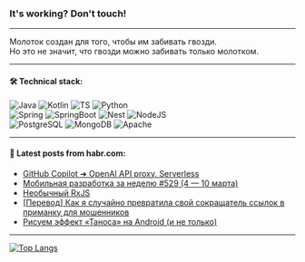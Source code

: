 ### It's working? Don't touch!

---
Молоток создан для того, чтобы им забивать гвозди. <br>
Но это не значит, что гвозди можно забивать только молотком.

---

#### 🛠️ Technical stack:

![Java](https://img.shields.io/badge/Java-informational?logo=Oracle&style=flat&logoColor=white&color=FF4500)
![Kotlin](https://img.shields.io/badge/Kotlin-informational?logo=Kotlin&style=flat&logoColor=white&color=774D97)
![TS](https://img.shields.io/badge/TypeScript-informational?logo=typeScript&style=flat&logoColor=black&color=017acc)
![Python](https://img.shields.io/badge/Python-informational?logo=Python&style=flat&logoColor=black&color=ffdd54) <br>
![Spring](https://img.shields.io/badge/Spring-informational?logo=Spring&style=flat&logoColor=white&color=6DB33F) 
![SpringBoot](https://img.shields.io/badge/SpringBoot-informational?logo=SpringBoot&style=flat&logoColor=white&color=6DB33F)
![Nest](https://img.shields.io/badge/NestJS-informational?logo=NestJS&style=flat&logoColor=white&color=E0234E) 
![NodeJS](https://img.shields.io/badge/NodeJS-informational?logo=node.js&style=flat&logoColor=white&color=70A760)<br>
![PostgreSQL](https://img.shields.io/badge/PostgreSQL-informational?logo=PostgreSQL&style=flat&logoColor=white&color=DAA520)
![MongoDB](https://img.shields.io/badge/MongoDB-informational?logo=MongoDB&style=flat&logoColor=white&color=870000)
![Apache](https://img.shields.io/badge/Apache-informational?logo=apache&style=flat&logoColor=white&color=f74e28)

___  

#### 💬 Latest posts from habr.com:

<!-- BLOG-POST-LIST:START -->
- [GitHub Copilot ➜ OpenAI API proxy. Serverless](https://habr.com/ru/articles/799215/?utm_source=habrahabr&utm_medium=rss&utm_campaign=799215)
- [Мобильная разработка за неделю #529 &lpar;4 — 10 марта&rpar;](https://habr.com/ru/companies/productivity_inside/articles/799217/?utm_source=habrahabr&utm_medium=rss&utm_campaign=799217)
- [Необычный RxJS](https://habr.com/ru/articles/799171/?utm_source=habrahabr&utm_medium=rss&utm_campaign=799171)
- [[Перевод] Как я случайно превратила свой сокращатель ссылок в приманку для мошенников](https://habr.com/ru/companies/ruvds/articles/798649/?utm_source=habrahabr&utm_medium=rss&utm_campaign=798649)
- [Рисуем эффект «Таноса» на Android &lpar;и не только&rpar;](https://habr.com/ru/articles/799163/?utm_source=habrahabr&utm_medium=rss&utm_campaign=799163)
<!-- BLOG-POST-LIST:END -->

---
[![Top Langs](https://github-readme-stats-git-master-advtsetting-gmailcom.vercel.app/api/top-langs/?username=zloylis&langs_count=10&hide_title=false&title_color=e6edf3&size_weight=0.5&count_weight=0.5&layout=compact&hide_border=true&theme=dracula)](https://github.com/zloylis)
<!--![GitHub stats](https://github-readme-stats-git-master-advtsetting-gmailcom.vercel.app/api?username=zloylis&show_icons=true&hide_border=true&theme=dracula&hide_title=true&include_all_commits=true&count_private=true&hide=contribs&hide_rank=true)-->
